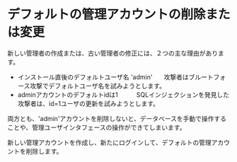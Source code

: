 # デフォルトの管理アカウントの削除または変更

新しい管理者の作成または、古い管理者の修正には、２つの主な理由があります。

* インストール直後のデフォルトユーザ名 'admin'　   攻撃者はブルートフォース攻撃でデフォルトユーザ名を試みようとします。
* adminアカウントのデフォルトidは1　　　SQLインジェクションを発見した攻撃者は、id=1ユーザの更新を試みようとします。

両方とも、'admin'アカウントを削除しないと、データベースを手動で操作することや、管理ユーザインタフェースの操作ができてしまいます。

新しい管理アカウントを作成し、新たにログインして、デフォルトの管理アカウントを削除します。

